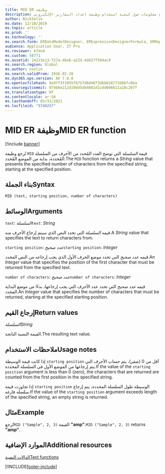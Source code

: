 ```yaml
---
title: MID ER وظيفة
description: يوفر هذا الموضوع معلومات حول كيفية استخدام وظيفة إعداد التقارير الإلكتروني MID (ER).
author: NickSelin
ms.date: 12/10/2019
ms.topic: article
ms.prod: ''
ms.technology: ''
ms.search.form: ERDataModelDesigner, ERExpressionDesignerFormula, ERMappedFormatDesigner, ERModelMappingDesigner
audience: Application User, IT Pro
ms.reviewer: kfend
ms.custom: 58771
ms.assetid: 24223e13-727a-4be6-a22d-4d427f504ac9
ms.search.region: Global
ms.author: nselin
ms.search.validFrom: 2016-02-28
ms.dyn365.ops.version: AX 7.0.0
ms.openlocfilehash: 9a9ff3f1055f6757d6d4073dbb816773d8bfc8ba
ms.sourcegitcommit: 074b6e212d19dd5d84881d1cdd096611a18c207f
ms.translationtype: HT
ms.contentlocale: ar-SA
ms.lasthandoff: 03/31/2021
ms.locfileid: "5746257"
---
```

# <a name="mid-er-function"></a><span data-ttu-id="bef78-103">MID ER وظيفة</span><span class="sxs-lookup"><span data-stu-id="bef78-103">MID ER function</span></span>

[!include [banner](../includes/banner.md)]

<span data-ttu-id="bef78-104">تُرجع وظيفة `MID` قيمة *السلسلة* التي توضح العدد المُحدد من الأحرف من السلسلة المُحددة، بداية من الموضع المُحدد.</span><span class="sxs-lookup"><span data-stu-id="bef78-104">The `MID` function returns a *String* value that presents the specified number of characters from the specified string, starting at the specified position.</span></span>

## <a name="syntax"></a><span data-ttu-id="bef78-105">بناء الجملة</span><span class="sxs-lookup"><span data-stu-id="bef78-105">Syntax</span></span>

```vb
MID (text, starting position, number of characters)
```

## <a name="arguments"></a><span data-ttu-id="bef78-106">الوسائط</span><span class="sxs-lookup"><span data-stu-id="bef78-106">Arguments</span></span>

<span data-ttu-id="bef78-107">`text`: *السلسلة*</span><span class="sxs-lookup"><span data-stu-id="bef78-107">`text`: *String*</span></span>

<span data-ttu-id="bef78-108">قيمه *السلسلة* التي تحدد النص الذي سيتم إرجاع الأحرف منه.</span><span class="sxs-lookup"><span data-stu-id="bef78-108">A *String* value that specifies the text to return characters from.</span></span>

<span data-ttu-id="bef78-109">`starting position`: *عدد صحيح*</span><span class="sxs-lookup"><span data-stu-id="bef78-109">`starting position`: *Integer*</span></span>

<span data-ttu-id="bef78-110">قيمه *عدد صحيح* التي تحدد موضع الحرف الأول الذي يجب إرجاعه من النص المحدد.</span><span class="sxs-lookup"><span data-stu-id="bef78-110">An *Integer* value that specifies the position of the first character that must be returned from the specified text.</span></span>

<span data-ttu-id="bef78-111">`number of characters`: *عدد صحيح*</span><span class="sxs-lookup"><span data-stu-id="bef78-111">`number of characters`: *Integer*</span></span>

<span data-ttu-id="bef78-112">قيمه *عدد صحيح* التي تحدد عدد الأحرف التي يجب إرجاعها، بدءًا من موضع البداية المحدد.</span><span class="sxs-lookup"><span data-stu-id="bef78-112">An *Integer* value that specifies the number of characters that must be returned, starting at the specified starting position.</span></span>

## <a name="return-values"></a><span data-ttu-id="bef78-113">إرجاع القيم</span><span class="sxs-lookup"><span data-stu-id="bef78-113">Return values</span></span>

<span data-ttu-id="bef78-114">*السلسلة*</span><span class="sxs-lookup"><span data-stu-id="bef78-114">*String*</span></span>

<span data-ttu-id="bef78-115">القيمة النصية الناتجة.</span><span class="sxs-lookup"><span data-stu-id="bef78-115">The resulting text value.</span></span>

## <a name="usage-notes"></a><span data-ttu-id="bef78-116">ملاحظات الاستخدام</span><span class="sxs-lookup"><span data-stu-id="bef78-116">Usage notes</span></span>

<span data-ttu-id="bef78-117">إذا كانت قيمة الوسيطة `starting position` أقل من 0 (صفر)، يتم حساب الأحرف التي يتم إرجاعها من الموضع الأول في السلسلة المحددة.</span><span class="sxs-lookup"><span data-stu-id="bef78-117">If the value of the `starting position` argument is less than 0 (zero), the characters that are returned are counted from the first position in the specified string.</span></span>

<span data-ttu-id="bef78-118">إذا تجاوزت قيمة `starting position` الوسيطة طول السلسلة المحددة، يتم إرجاع سلسله فارغه.</span><span class="sxs-lookup"><span data-stu-id="bef78-118">If the value of the `starting position` argument exceeds length of the specified string, an empty string is returned.</span></span>

## <a name="example"></a><span data-ttu-id="bef78-119">مثال</span><span class="sxs-lookup"><span data-stu-id="bef78-119">Example</span></span>

<span data-ttu-id="bef78-120">تُرجع`MID ("Sample", 2, 3)` القيمة **"amp"**.</span><span class="sxs-lookup"><span data-stu-id="bef78-120">`MID ("Sample", 2, 3)` returns **"amp"**.</span></span>

## <a name="additional-resources"></a><span data-ttu-id="bef78-121">الموارد الإضافية</span><span class="sxs-lookup"><span data-stu-id="bef78-121">Additional resources</span></span>

[<span data-ttu-id="bef78-122">الدالات النصية</span><span class="sxs-lookup"><span data-stu-id="bef78-122">Text functions</span></span>](er-functions-category-text.md)


[!INCLUDE[footer-include](../../../includes/footer-banner.md)]